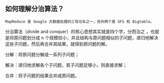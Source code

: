 ## 如何理解分治算法？
    MapReduce 是 Google 大数据处理的三驾马车之一，另外两个是 GFS 和 Bigtable。
   分治算法（divide and conquer）的核心思想其实就是四个字，分而治之 ，也就是将原问题划分成 n 个规模较小，并且结构与原问题相似的子问题，递归地解决这些子问题，然后再合并其结果，就得到原问题的解。
   
   分解：将原问题分解成一系列子问题；
   
   解决：递归地求解各个子问题，若子问题足够小，则直接求解；
   
   合并：将子问题的结果合并成原问题。